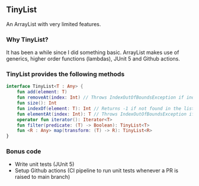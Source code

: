 ## TinyList

An ArrayList with very limited features.

### Why TinyList?

It has been a while since I did something basic. ArrayList makes use of generics, higher order functions (lambdas),
JUnit 5 and Github actions.

### TinyList provides the following methods

```kotlin
interface TinyList<T : Any> {
    fun add(element: T)
    fun removeAt(index: Int) // Throws IndexOutOfBoundsException if index >= size
    fun size(): Int
    fun indexOf(element: T): Int // Returns -1 if not found in the list
    fun elementAt(index: Int): T // Throws IndexOutOfBoundsException if index >= size
    operator fun iterator(): Iterator<T>
    fun filter(predicate: (T) -> Boolean): TinyList<T>
    fun <R : Any> map(transform: (T) -> R): TinyList<R>
}
```

### Bonus code

- Write unit tests (JUnit 5)
- Setup Github actions (CI pipeline to run unit tests whenever a PR is raised to main branch)
